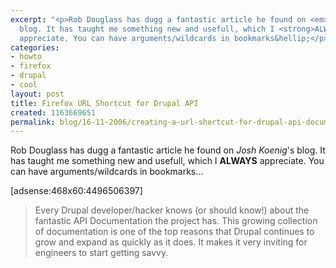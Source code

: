 ```yaml
---
excerpt: "<p>Rob Douglass has dugg a fantastic article he found on <em>Josh Koenig</em>'s
  blog. It has taught me something new and usefull, which I <strong>ALWAYS</strong>
  appreciate. You can have arguments/wildcards in bookmarks&hellip;</p>\r\n"
categories:
- howto
- firefox
- drupal
- cool
layout: post
title: Firefox URL Shortcut for Drupal API
created: 1163669651
permalink: blog/16-11-2006/creating-a-url-shortcut-for-drupal-api-documentation-in-firefox
---
```

<p>Rob Douglass has dugg a fantastic article he found on <em>Josh Koenig</em>'s blog. It has taught me something new and usefull, which I <strong>ALWAYS</strong> appreciate. You can have arguments/wildcards in bookmarks&hellip;</p>
<!--break-->
<p>[adsense:468x60:4496506397]</p>
<blockquote cite="http://www.chapterthreellc.com/blog/josh_koenig/howto_creating_a_url_shortcut_for_drupal_api_documentation_in_firefox">
<p>Every Drupal developer/hacker knows (or should know!) about the fantastic API Documentation the project has. This growing collection of documentation is one of the top reasons that Drupal continues to grow and expand as quickly as it does. It makes it very inviting for engineers to start getting savvy.</p>
</blockquote>
